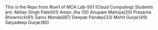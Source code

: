 This is the Repo from Row1 of MCA Lab-501 (Cloud Computing)
Students are:
Abhay Singh Patel(01)
Aman Jha (10)
Anupam Malviya(20)
Prasanta Bhowmick(61)
Sarov Mandal(87)
Deepak Pandey(33)
Mohit Gurjar(49)
Satyadeep Gurjar(80)
